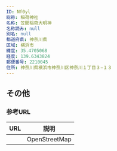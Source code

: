 ```yaml
---
ID: Nf0yl
総称: 稲荷神社
名称: 笠間稲荷大明神
名称読み: null
別名: null
都道府県: 神奈川県
区域: 横浜市
緯度: 35.4705068
経度: 139.6343824
郵便番号: 2210045
住所: 神奈川県横浜市神奈川区神奈川１丁目３−１３
---
```


## その他

### 参考URL

| URL | 説明          |
| --- | ------------- |
|     | OpenStreetMap |
